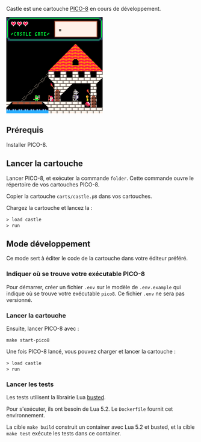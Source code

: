 Castle est une cartouche [PICO-8](https://www.lexaloffle.com/pico-8.php) en cours de développement.

<img src="images/castle_0.gif" width="256px" height="auto">

## Prérequis

Installer PICO-8.

## Lancer la cartouche

Lancer PICO-8, et exécuter la commande `folder`. Cette commande ouvre le répertoire de vos cartouches PICO-8.

Copier la cartouche `carts/castle.p8` dans vos cartouches.

Chargez la cartouche et lancez la :
```
> load castle
> run
```

## Mode développement

Ce mode sert à éditer le code de la cartouche dans votre éditeur préféré.

### Indiquer où se trouve votre exécutable PICO-8

Pour démarrer, créer un fichier `.env` sur le modèle de `.env.example` qui indique où se trouve votre exécutable `pico8`. Ce fichier `.env` ne sera pas versionné.

### Lancer la cartouche

Ensuite, lancer PICO-8 avec :

```
make start-pico8
```

Une fois PICO-8 lancé, vous pouvez charger et lancer la cartouche :

```
> load castle
> run
```

### Lancer les tests

Les tests utilisent la librairie Lua [busted](https://olivinelabs.com/busted/).

Pour s'exécuter, ils ont besoin de Lua 5.2. Le `Dockerfile` fournit cet environnement.

La cible `make build` construit un container avec Lua 5.2 et busted, et la cible `make test` exécute les tests dans ce container.
